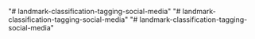 "# landmark-classification-tagging-social-media" 
"# landmark-classification-tagging-social-media" 
"# landmark-classification-tagging-social-media" 
